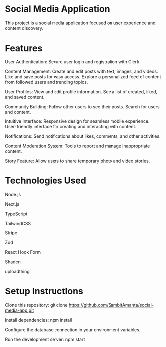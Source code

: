 
# Social Media Application
This project is a social media application focused on user experience and content discovery.

# Features
User Authentication: 
Secure user login and registration with Clerk.

Content Management:
Create and edit posts with text, images, and videos.
Like and save posts for easy access.
Explore a personalized feed of content from followed users and trending topics.

User Profiles:
View and edit profile information.
See a list of created, liked, and saved content.

Community Building:
Follow other users to see their posts.
Search for users and content.

Intuitive Interface:
Responsive design for seamless mobile experience.
User-friendly interface for creating and interacting with content.

Notifications: 
Send notifications about likes, comments, and other activities.

Content Moderation System: 
Tools to report and manage inappropriate content.

Story Feature: 
Allow users to share temporary photo and video stories.

# Technologies Used

Node.js

Next.js

TypeScript

TailwindCSS

Stripe

Zod

React Hook Form

Shadcn

uploadthing

# Setup Instructions
Clone this repository: git clone https://github.com/SambitAmanta/social-media-app.git

Install dependencies: npm install 

Configure the database connection in your environment variables.

Run the development server: npm start 
